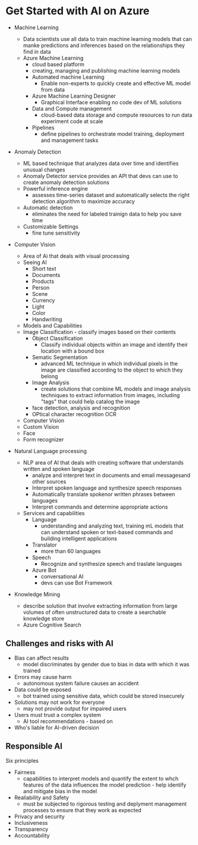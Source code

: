 # Get Started with AI on Azure

- Machine Learning
    - Data scientists use all data to train machine learning models that can manke predictions and inferences based on the relationships they find in data
    - Azure Machine Learning 
        - cloud based platform 
        - creating, managing and publishing machine learning models
        - Automated machine Learning
            - Enable non-experts to quickly create and effective ML model from data
        - Azure Machine Learning Designer
            - Graphical Interface enabling no code  dev of ML solutions
        - Data and Compute management
            - cloud-based data storage and compute resources to run data experiment code at scale
        - Pipelines
            - define pipelines to orchestrate model training, deployment and management tasks
- Anomaly Detection
    - ML based technique that analyzes data over time and identifies unusual changes
    - Anomaly Detector service provides an API that devs can use to create anomaly detection solutions
    - Powerful inference engine
        - assesses time-series dataset and automatically selects the right detection algorithm to maximize accuracy
    - Automatic detection
        - eliminates the need for labeled trainign data to help you save time 
    - Customizable Settings
        - fine tune sensitivity 
- Computer Vision
    - Area of Ai that deals with visual processing
    - Seeing AI
        - Short text
        - Documents
        - Products
        - Person
        - Scene
        - Currency
        - Light
        - Color
        - Handwriting
    - Models and Capabilities   
    - Image Classification
            - classify images based on their contents
        - Object Classification
            - Classify individual objects within an image and identify their location with a bound box
        - Sematic Segmentation
            - advanced ML technique in which individual pixels in the image are classified according to the object to which they belong
        - Image Analysis
            - create solutions that combine ML models and image analysis techniques to extract information from images, including "tags" that could help catalog the image 
        - face detection, analysis and recognition
        - OPtical character recognition OCR
    - Computer Vision
    - Custom Vision
    - Face
    - Form recognizer

- Natural Language processing
    - NLP area of AI that deals with creating software that understands written and spoken language
        - analyze and interpret text in documents and email messagesand other sources
        - Interpret spoken language and synthesize speech responses
        - Automatically translate spokenor written phrases between languages
        - Interpret commands and determine appropriate actions
    - Services and capabilities
        - Language
            - understanding and analyzing text, training mL models that can understand spoken or text-based commands and building intelligent applications
        - Translator
            - more than 60 languages
        - Speech
            - Recognize and synthesize speech and traslate languages
        - Azure Bot
            - conversational AI
            - devs can use Bot Framework
- Knowledge Mining
    - describe solution that involve extracting information from large volumes of often unstructured data to create a searchable knowledge store
    - Azure Cognitive Search    

## Challenges and risks with AI

- Bias can affect results
    - model discriminates by gender due to bias in data with which it was trained
- Errors may cause harm
    - autonomous system failure causes an accident
- Data could be exposed
    - bot trained using sensitive data, which could be stored insecurely
- Solutions may not work for everyone
    - may not provide output for impaired users
- Users must trust a complex system
    - AI tool recommendations - based on
- Who's liable for AI-driven decision

## Responsible AI
Six principles
- Fairness
    - capabilities to interpret models and quantify the extent to whch features of the data influences the model prediction - help identify and mitigate bias in the model
- Realiability and Safety
    - must be subjected to rigorous testing and deplyment management processes to ensure that they work as expected
- Privacy and security
- Inclusiveness
- Transparency
- Accountability
